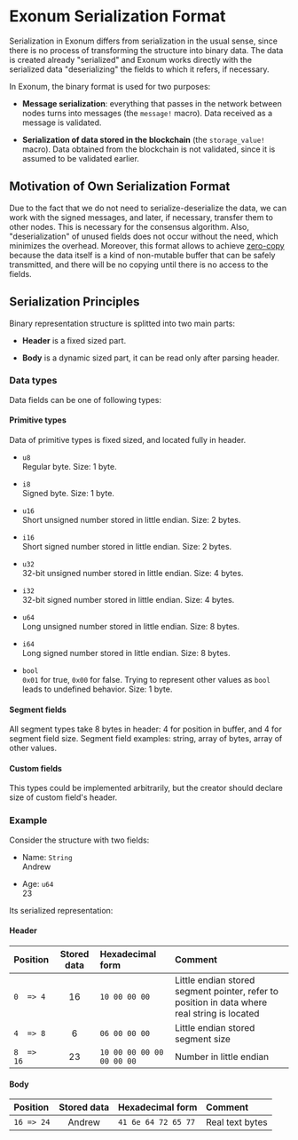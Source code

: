 # Exonum Serialization Format

Serialization in Exonum differs from serialization in the usual sense, since
there is no process of transforming the structure into binary data. The data is
created already "serialized" and Exonum works directly with the serialized data
"deserializing" the fields to which it refers, if necessary.

In Exonum, the binary format is used for two purposes:

- **Message serialization**: everything that passes in the network between nodes
  turns into messages (the `message!` macro). Data received as a message is
  validated.

- **Serialization of data stored in the blockchain** (the `storage_value!`
  macro). Data obtained from the blockchain is not validated, since it is assumed
  to be validated earlier.

## Motivation of Own Serialization Format

Due to the fact that we do not need to serialize-deserialize the data, we can
work with the signed messages, and later, if necessary, transfer them to other
nodes. This is necessary for the consensus algorithm. Also, "deserialization" of
unused fields does not occur without the need, which minimizes the overhead.
Moreover, this format allows to achieve [zero-copy][zero_copy] because the data
itself is a kind of non-mutable buffer that can be safely transmitted, and there
will be no copying until there is no access to the fields.

## Serialization Principles

Binary representation structure is splitted into two main parts:

- **Header** is a fixed sized part.

- **Body** is a dynamic sized part, it can be read only after parsing header.

### Data types

Data fields can be one of following types:

#### Primitive types

Data of primitive types is fixed sized, and located fully in header.

- `u8`  
  Regular byte. Size: 1 byte.

- `i8`  
  Signed byte. Size: 1 byte.

- `u16`  
  Short unsigned number stored in little endian. Size: 2 bytes.

- `i16`  
  Short signed number stored in little endian. Size: 2 bytes.

- `u32`  
  32-bit unsigned number stored in little endian. Size: 4 bytes.

- `i32`  
  32-bit signed number stored in little endian. Size: 4 bytes.

- `u64`  
  Long unsigned number stored in little endian. Size: 8 bytes.

- `i64`  
  Long signed number stored in little endian. Size: 8 bytes.

- `bool`  
  `0x01` for true, `0x00` for false. Trying to represent other values as `bool`
  leads to undefined behavior. Size: 1 byte.

#### Segment fields

All segment types take 8 bytes in header: 4 for position in buffer, and 4 for
segment field size. Segment field examples: string, array of bytes, array of
other values.

#### Custom fields

This types could be implemented arbitrarily, but the creator should declare
size of custom field's header.

### Example

Consider the structure with two fields:

- Name: `String`  
  Andrew

- Age: `u64`  
  23

Its serialized representation:

#### Header

| Position | Stored data  | Hexadecimal form | Comment |
|:--------|:------:|:---------------------|:--------------------------------------------------|
`0  => 4`  | 16    | `10 00 00 00`            | Little endian stored segment pointer, refer to position in data where real string is located |
`4  => 8`  | 6     | `06 00 00 00`            | Little endian stored segment size |
`8  => 16` | 23    | `10 00 00 00 00 00 00 00`| Number in little endian |

#### Body

| Position | Stored data  | Hexadecimal form | Comment |
|:--------|:------:|:---------------------|:--------------------------------------------------|
`16 => 24` | Andrew| `41 6e 64 72 65 77`       | Real text bytes|

[zero_copy]: https://en.wikipedia.org/wiki/Zero-copy

